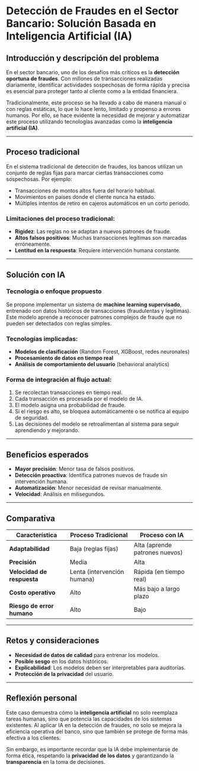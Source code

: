# Detección de Fraudes en el Sector Bancario: Solución Basada en Inteligencia Artificial (IA)

## Introducción y descripción del problema
En el sector bancario, uno de los desafíos más críticos es la **detección oportuna de fraudes**. Con millones de transacciones realizadas diariamente, identificar actividades sospechosas de forma rápida y precisa es esencial para proteger tanto al cliente como a la entidad financiera. 

Tradicionalmente, este proceso se ha llevado a cabo de manera manual o con reglas estáticas, lo que lo hace lento, limitado y propenso a errores humanos. Por ello, se hace evidente la necesidad de mejorar y automatizar este proceso utilizando tecnologías avanzadas como la **inteligencia artificial (IA)**.

---

## Proceso tradicional
En el sistema tradicional de detección de fraudes, los bancos utilizan un conjunto de reglas fijas para marcar ciertas transacciones como sospechosas. Por ejemplo:
- Transacciones de montos altos fuera del horario habitual.
- Movimientos en países donde el cliente nunca ha estado.
- Múltiples intentos de retiro en cajeros automáticos en un corto periodo.

### Limitaciones del proceso tradicional:
- **Rigidez**: Las reglas no se adaptan a nuevos patrones de fraude.
- **Altos falsos positivos**: Muchas transacciones legítimas son marcadas erróneamente.
- **Lentitud en la respuesta**: Requiere intervención humana constante.

---

## Solución con IA
### Tecnología o enfoque propuesto
Se propone implementar un sistema de **machine learning supervisado**, entrenado con datos históricos de transacciones (fraudulentas y legítimas). Este modelo aprende a reconocer patrones complejos de fraude que no pueden ser detectados con reglas simples.

### Tecnologías implicadas:
- **Modelos de clasificación** (Random Forest, XGBoost, redes neuronales)
- **Procesamiento de datos en tiempo real**
- **Análisis de comportamiento del usuario** (behavioral analytics)

### Forma de integración al flujo actual:
1. Se recolectan transacciones en tiempo real.
2. Cada transacción es procesada por el modelo de IA.
3. El modelo asigna una probabilidad de fraude.
4. Si el riesgo es alto, se bloquea automáticamente o se notifica al equipo de seguridad.
5. Las decisiones del modelo se retroalimentan al sistema para seguir aprendiendo y mejorando.

---

## Beneficios esperados
- **Mayor precisión**: Menor tasa de falsos positivos.
- **Detección proactiva**: Identifica patrones nuevos de fraude sin intervención humana.
- **Automatización**: Menor necesidad de revisar manualmente.
- **Velocidad**: Análisis en milisegundos.

---

## Comparativa

| **Característica**        | **Proceso Tradicional** | **Proceso con IA**            |
|---------------------------|-------------------------|--------------------------------|
| **Adaptabilidad**         | Baja (reglas fijas)    | Alta (aprende patrones nuevos)|
| **Precisión**             | Media                 | Alta                          |
| **Velocidad de respuesta**| Lenta (intervención humana) | Rápida (en tiempo real)       |
| **Costo operativo**       | Alto                  | Más bajo a largo plazo        |
| **Riesgo de error humano**| Alto                  | Bajo                          |

---

## Retos y consideraciones
- **Necesidad de datos de calidad** para entrenar los modelos.
- **Posible sesgo** en los datos históricos.
- **Explicabilidad**: Los modelos deben ser interpretables para auditorías.
- **Protección de la privacidad** del usuario.

---

## Reflexión personal
Este caso demuestra cómo la **inteligencia artificial** no solo reemplaza tareas humanas, sino que potencia las capacidades de los sistemas existentes. Al aplicar IA en la detección de fraudes, no solo se mejora la eficiencia operativa del banco, sino que también se protege de forma más efectiva a los clientes.

Sin embargo, es importante recordar que la IA debe implementarse de forma ética, respetando la **privacidad de los datos** y garantizando la **transparencia** en la toma de decisiones.
